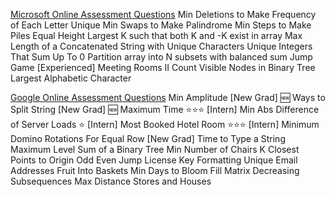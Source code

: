 [Microsoft Online Assessment Questions](https://leetcode.com/discuss/interview-question/398023/Microsoft-Online-Assessment-Questions)
Min Deletions to Make Frequency of Each Letter Unique
Min Swaps to Make Palindrome
Min Steps to Make Piles Equal Height
Largest K such that both K and -K exist in array
Max Length of a Concatenated String with Unique Characters
Unique Integers That Sum Up To 0
Partition array into N subsets with balanced sum
Jump Game [Experienced]
Meeting Rooms II
Count Visible Nodes in Binary Tree
Largest Alphabetic Character

[Google Online Assessment Questions](https://leetcode.com/discuss/interview-question/352460/Google-Online-Assessment-Questions)
Min Amplitude [New Grad] 🆕
Ways to Split String [New Grad] 🆕
Maximum Time ⭐⭐⭐ [Intern]
Min Abs Difference of Server Loads ⭐ [Intern]
Most Booked Hotel Room ⭐⭐⭐ [Intern]
Minimum Domino Rotations For Equal Row [New Grad]
Time to Type a String
Maximum Level Sum of a Binary Tree
Min Number of Chairs
K Closest Points to Origin
Odd Even Jump
License Key Formatting
Unique Email Addresses
Fruit Into Baskets
Min Days to Bloom
Fill Matrix
Decreasing Subsequences
Max Distance
Stores and Houses
